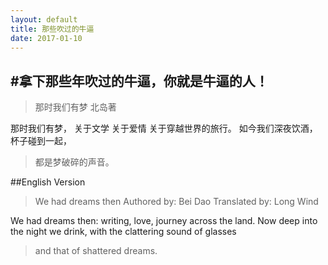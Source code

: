 ```yaml
---
layout: default
title: 那些吹过的牛逼
date: 2017-01-10
---
```

#拿下那些年吹过的牛逼，你就是牛逼的人！
----------
>那时我们有梦
北岛著

那时我们有梦，
关于文学
关于爱情
关于穿越世界的旅行。
如今我们深夜饮酒，
杯子碰到一起，
>都是梦破碎的声音。

##English Version
>We had dreams then
Authored by: Bei Dao Translated by: Long Wind

We had dreams then:
writing,
love,
journey across the land.
Now deep into the night we drink,
with the clattering sound of glasses
>and that of shattered dreams.
